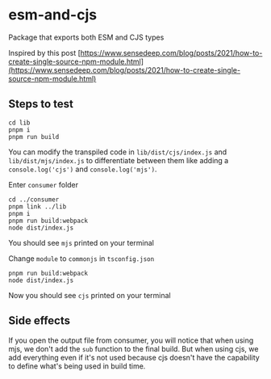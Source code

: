 # esm-and-cjs

Package that exports both ESM and CJS types

Inspired by this post [https://www.sensedeep.com/blog/posts/2021/how-to-create-single-source-npm-module.html](https://www.sensedeep.com/blog/posts/2021/how-to-create-single-source-npm-module.html)

## Steps to test

    cd lib
    pnpm i
    pnpm run build

You can modify the transpiled code in `lib/dist/cjs/index.js` and `lib/dist/mjs/index.js` to differentiate between them like adding a `console.log('cjs')` and `console.log('mjs')`.

Enter `consumer` folder

    cd ../consumer
    pnpm link ../lib
    pnpm i
    pnpm run build:webpack
    node dist/index.js

You should see `mjs` printed on your terminal

Change `module` to `commonjs` in `tsconfig.json`

    pnpm run build:webpack
    node dist/index.js

Now you should see `cjs` printed on your terminal

## Side effects

If you open the output file from consumer, you will notice that when using mjs, we don't add the `sub` function to the final build. But when using cjs, we add everything even if it's not used because cjs doesn't have the capability to define what's being used in build time.

